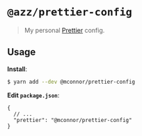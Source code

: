 # `@azz/prettier-config`

> My personal [Prettier](https://prettier.io) config.

## Usage

**Install**:

```bash
$ yarn add --dev @mconnor/prettier-config
```

**Edit `package.json`**:

```jsonc
{
  // ...
  "prettier": "@mconnor/prettier-config"
}
```
